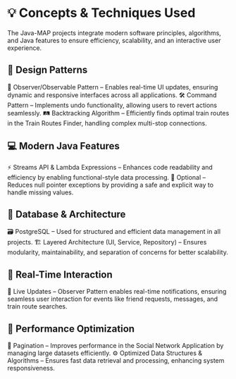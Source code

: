 # 💡 Concepts & Techniques Used
The Java-MAP projects integrate modern software principles, algorithms, and Java features to ensure efficiency, scalability, and an interactive user experience.

## 🌟 Design Patterns
🔄 Observer/Observable Pattern – Enables real-time UI updates, ensuring dynamic and responsive interfaces across all applications.
🛠️ Command Pattern – Implements undo functionality, allowing users to revert actions seamlessly.
🛤️ Backtracking Algorithm – Efficiently finds optimal train routes in the Train Routes Finder, handling complex multi-stop connections.

## 💻 Modern Java Features
⚡ Streams API & Lambda Expressions – Enhances code readability and efficiency by enabling functional-style data processing.
🔢 Optional – Reduces null pointer exceptions by providing a safe and explicit way to handle missing values.

## 🐘 Database & Architecture
🗃️ PostgreSQL – Used for structured and efficient data management in all projects.
🏗️ Layered Architecture (UI, Service, Repository) – Ensures modularity, maintainability, and separation of concerns for better scalability.

## 🔔 Real-Time Interaction
📡 Live Updates – Observer Pattern enables real-time notifications, ensuring seamless user interaction for events like friend requests, messages, and train route searches.

## 🚀 Performance Optimization
📌 Pagination – Improves performance in the Social Network Application by managing large datasets efficiently.
⚙️ Optimized Data Structures & Algorithms – Ensures fast data retrieval and processing, enhancing system responsiveness.
